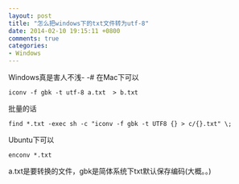 ```yaml
---
layout: post
title: "怎么把windows下的txt文件转为utf-8"
date: 2014-02-10 19:15:11 +0800
comments: true
categories: 
- Windows
---
```

Windows真是害人不浅- -#
在Mac下可以 
```
iconv -f gbk -t utf-8 a.txt  > b.txt 
```
批量的话
```
find *.txt -exec sh -c "iconv -f gbk -t UTF8 {} > c/{}.txt" \;  
```
Ubuntu下可以
```
enconv *.txt
```
a.txt是要转换的文件，gbk是简体系统下txt默认保存编码(大概。。)